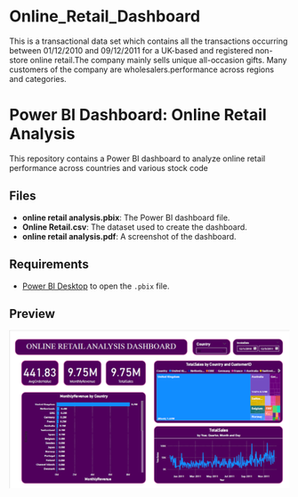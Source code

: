 # Online_Retail_Dashboard
This is a transactional data set which contains all the transactions occurring between 01/12/2010 and 09/12/2011 for a UK-based and registered non-store online retail.The company mainly sells unique all-occasion gifts. Many customers of the company are wholesalers.performance across regions and categories.

# Power BI Dashboard: Online Retail Analysis

This repository contains a Power BI dashboard to analyze online retail performance across countries and various stock code

## Files
- **online retail analysis.pbix**: The Power BI dashboard file.
- **Online Retail.csv**: The dataset used to create the dashboard.
- **online retail analysis.pdf**: A screenshot of the dashboard.

## Requirements
- [Power BI Desktop](https://powerbi.microsoft.com/desktop/) to open the `.pbix` file.

## Preview
![Dashboard Preview](online.png)

